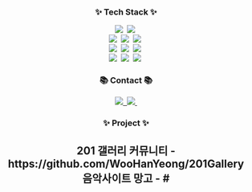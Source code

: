 
<h3 align="center">✨ Tech Stack ✨</h3>
<div align="center">
  <img src="https://img.shields.io/badge/java-00A2FF?style=for-the-badge&logo=java&logoColor=61DAFB" />&nbsp
  <img src="https://img.shields.io/badge/python-F2CC38?style=for-the-badge&logo=python&logoColor=61DAFB" />&nbsp
</div>
<div align="center">
  <img src="https://img.shields.io/badge/css-1572B6?style=for-the-badge&logo=css&logoColor=20232a" />&nbsp
  <img src="https://img.shields.io/badge/javascript-F7DF1E.svg?style=for-the-badge&logo=javascript&logoColor=20232a" />&nbsp
  <img src="https://img.shields.io/badge/html5-E34F26.svg?style=for-the-badge&logo=html5&logoColor=white" />&nbsp
</div>
<div align="center">
  <img src="https://img.shields.io/badge/java-00A2FF?style=for-the-badge&logo=java&logoColor=61DAFB" />&nbsp
  <img src="https://img.shields.io/badge/javascript-F7DF1E.svg?style=for-the-badge&logo=javascript&logoColor=20232a" />&nbsp
  <img src="https://img.shields.io/badge/html5-E34F26.svg?style=for-the-badge&logo=html5&logoColor=white" />&nbsp
</div>
<div align="center">
  <img src="https://img.shields.io/badge/java-00A2FF?style=for-the-badge&logo=java&logoColor=61DAFB" />&nbsp
  <img src="https://img.shields.io/badge/javascript-F7DF1E.svg?style=for-the-badge&logo=javascript&logoColor=20232a" />&nbsp
  <img src="https://img.shields.io/badge/html5-E34F26.svg?style=for-the-badge&logo=html5&logoColor=white" />&nbsp
</div>


<h3 align="center">📚 Contact 📚</h3>
<div align="center">
  <a href="#">
    <img src="https://img.shields.io/badge/Blog-2D8C3C?style=for-the-badge&logo=blogger&logoColor=white"/>&nbsp
  </a>
  <a href="mailto:dngksdud3130@gmail.com">
    <img
      src="https://img.shields.io/badge/dngksdud3130@gmail.com-D14836?style=for-the-badge&logo=gmail&logoColor=white"/>&nbsp
  </a>

<h3 align="center">✨ Project ✨</h3>
<div>
<h2>
201 갤러리 커뮤니티 - https://github.com/WooHanYeong/201Gallery
</br>
음악사이트 망고 - #
</h2>
</div>
